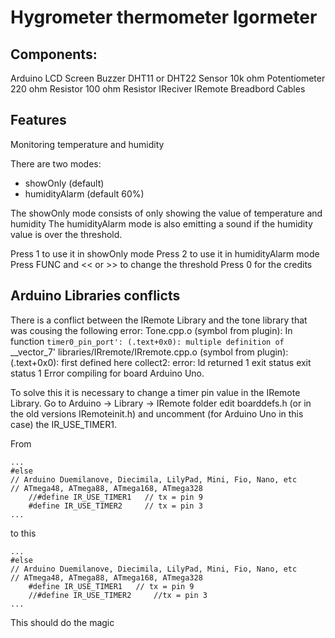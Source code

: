 # Hygrometer thermometer Igormeter

## Components:
Arduino 
LCD Screen
Buzzer
DHT11 or DHT22 Sensor
10k ohm Potentiometer
220 ohm Resistor
100 ohm Resistor
IReciver
IRemote
Breadbord
Cables


## Features
Monitoring temperature and humidity

There are two modes:
- showOnly (default)
- humidityAlarm (default 60%)

The showOnly mode consists of only showing the value of temperature and humidity
The humidityAlarm mode is also emitting a sound if the humidity value is over the threshold.

Press 1 to use it in showOnly mode
Press 2 to use it in humidityAlarm mode
Press FUNC and << or >> to change the threshold
Press 0 for the credits


## Arduino Libraries conflicts
There is a conflict between the IRemote Library and the tone library 
that was cousing the following error:
Tone.cpp.o (symbol from plugin): In function `timer0_pin_port':
(.text+0x0): multiple definition of `__vector_7'
libraries/IRremote/IRremote.cpp.o (symbol from plugin):(.text+0x0): first defined here
collect2: error: ld returned 1 exit status
exit status 1
Error compiling for board Arduino Uno.

To solve this it is necessary to change a timer pin value in the IRemote Library.
Go to Arduino -> Library -> IRemote folder
edit boarddefs.h (or in the old versions IRemoteinit.h)
and uncomment (for Arduino Uno in this case) the IR_USE_TIMER1.

From
```
...
#else
// Arduino Duemilanove, Diecimila, LilyPad, Mini, Fio, Nano, etc
// ATmega48, ATmega88, ATmega168, ATmega328
	//#define IR_USE_TIMER1   // tx = pin 9
	#define IR_USE_TIMER2     // tx = pin 3
...
```

to this

```
...
#else
// Arduino Duemilanove, Diecimila, LilyPad, Mini, Fio, Nano, etc
// ATmega48, ATmega88, ATmega168, ATmega328
	#define IR_USE_TIMER1   // tx = pin 9
	//#define IR_USE_TIMER2     //tx = pin 3
...
```

This should do the magic
